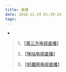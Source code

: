 ```yaml
---
title: 直播
date: 2018-12-29 01:39:24
tags:
---
```

-
<!-- more -->
> 1、【[第三方电视直播](http://zhibo.96ktv.com/)】
>
> 2、【[咪咕电视直播](http://m.miguvideo.com/wap/resource/migu/miguH5/liveList.jsp)】
>
> 3、【[好趣网电视直播](http://m.haoqu.net/)】

